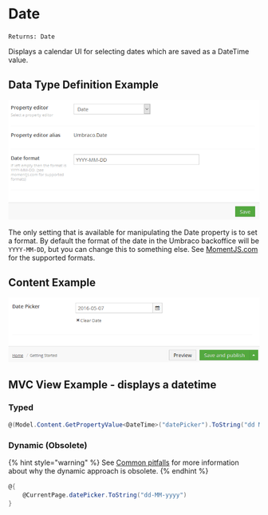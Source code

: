 # Date

`Returns: Date`

Displays a calendar UI for selecting dates which are saved as a DateTime value.

## Data Type Definition Example

![Data Type Definition Example](../../../../../../10/umbraco-cms/fundamentals/backoffice/property-editors/built-in-property-editors/images/DateTime-DataType.png)

The only setting that is available for manipulating the Date property is to set a format. By default the format of the date in the Umbraco backoffice will be `YYYY-MM-DD`, but you can change this to something else. See [MomentJS.com](https://momentjs.com/) for the supported formats.

## Content Example

![Content Example](../../../../../../10/umbraco-cms/fundamentals/backoffice/property-editors/built-in-property-editors/images/Date-Time-Content.png)

## MVC View Example - displays a datetime

### Typed

```csharp
@(Model.Content.GetPropertyValue<DateTime>("datePicker").ToString("dd MM yyyy"))
```

### Dynamic (Obsolete)

{% hint style="warning" %}
See [Common pitfalls](../../../../reference/common-pitfalls.md) for more information about why the dynamic approach is obsolete.
{% endhint %}

```csharp
@{
    @CurrentPage.datePicker.ToString("dd-MM-yyyy")
}
```
